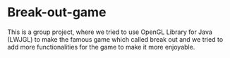# Break-out-game
This is a group project, where we tried to use OpenGL Library for Java (LWJGL) to make the famous game which called break out and we tried to add more functionalities for the game to make it more enjoyable.
